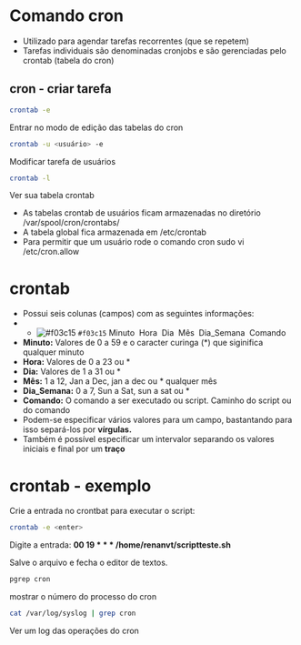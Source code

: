 # Comando cron

- Utilizado para agendar tarefas recorrentes (que se repetem)
- Tarefas individuais são denominadas cronjobs e são gerenciadas pelo crontab (tabela do cron)

## cron - criar tarefa

```bash
crontab -e
```
Entrar no modo de edição das tabelas do cron

```bash
crontab -u <usuário> -e
```
Modificar tarefa de usuários

```bash
crontab -l
```
Ver sua tabela crontab

- As tabelas crontab de usuários ficam armazenadas no diretório /var/spool/cron/crontabs/
- A tabela global fica armazenada em /etc/crontab
- Para permitir que um usuário rode o comando cron sudo vi /etc/cron.allow

# crontab

- Possui seis colunas (campos) com as seguintes informações:
- - ![#f03c15](https://via.placeholder.com/15/f03c15/000000?text=+) `#f03c15`
Minuto  Hora  Dia  Mês  Dia_Semana  Comando</span>
- **Minuto:** Valores de 0 a 59 e o caracter curinga (*) que siginifica qualquer minuto
- **Hora:** Valores de 0 a 23 ou *
- **Dia:** Valores de 1 a 31 ou *
- **Mês:** 1 a 12, Jan a Dec, jan a dec ou * qualquer mês
- **Dia_Semana:** 0 a 7, Sun a Sat, sun a sat ou *
- **Comando:** O comando a ser executado ou script. Caminho do script ou do comando
- Podem-se especificar vários valores para um campo, bastantando para isso separá-los por **vírgulas.**
- Também é possível especificar um intervalor separando os valores iniciais e final por um **traço**

# crontab - exemplo

Crie a entrada no crontbat para executar o script:
```bash
crontab -e <enter>
```

Digite a entrada:
**00 19 * * * /home/renanvt/scriptteste.sh <enter>**

Salve o arquivo e fecha o editor de textos.

```bash
pgrep cron
```
mostrar o número do processo do cron

```bash
cat /var/log/syslog | grep cron
```
Ver um log das operações do cron

